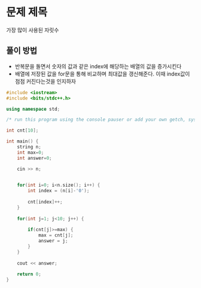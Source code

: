 # 문제 제목
가장 많이 사용된 자릿수
## 풀이 방법
- 반복문을 돌면서 숫자의 값과 같은 index에 해당하는 배열의 값을 증가시킨다
- 배열에 저장된 값을 for문을 통해 비교하며 최대값을 갱신해준다. 이때 index값이 점점 커진다는것을 인지하자

```C++
#include <iostream>
#include <bits/stdc++.h>

using namespace std;

/* run this program using the console pauser or add your own getch, system("pause") or input loop */

int cnt[10];

int main() {
	string n;
	int max=0;
	int answer=0;

	cin >> n;

	
	for(int i=0; i<n.size(); i++) {
		int index = (n[i]-'0');
		
		cnt[index]++;
	}
	
	for(int j=1; j<10; j++) {
		
		if(cnt[j]>=max) {
			max = cnt[j];
			answer = j;
		}	
	}
	
	cout << answer;
	
	return 0;
}
```
